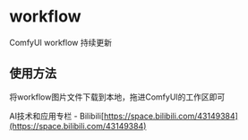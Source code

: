 # workflow
ComfyUI workflow 持续更新

## 使用方法
将workflow图片文件下载到本地，拖进ComfyUI的工作区即可

AI技术和应用专栏 - Bilibili[https://space.bilibili.com/43149384](https://space.bilibili.com/43149384)
